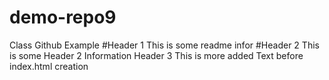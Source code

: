 # demo-repo9
Class Github Example
#Header 1
This is some readme infor
#Header 2 
This is some Header 2 Information
Header 3
This is more added Text before index.html creation
